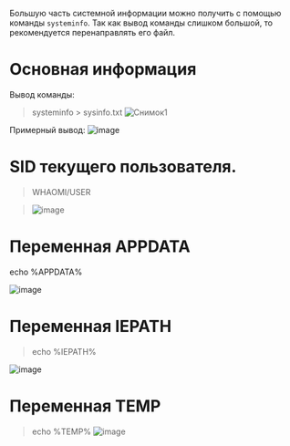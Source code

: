 Большую часть системной информации можно получить с помощью команды `systeminfo`. Так как вывод команды слишком большой, то рекомендуется перенаправлять его файл.

# Основная информация

Вывод команды:

> systeminfo > sysinfo.txt
> ![Снимок1](https://user-images.githubusercontent.com/89955391/132626387-9e4feb9f-18da-4d56-8372-74a246e74047.PNG)

Примерный вывод:
![image](https://user-images.githubusercontent.com/89955391/132627175-11c757f8-beb6-4eca-9e8c-68a57f3255fa.png)

# SID текущего пользователя.

> WHAOMI/USER

> ![image](https://user-images.githubusercontent.com/89955391/132627318-df1546b0-e599-458b-b4f2-4abe0337c95d.png)

# Переменная APPDATA
echo %APPDATA%

![image](https://user-images.githubusercontent.com/89955391/132627367-932ff3fe-c039-426a-9f70-4415c49ba0d7.png)

# Переменная IEPATH

> echo %IEPATH%

![image](https://user-images.githubusercontent.com/89955391/132627432-ed7aeac4-c331-49ac-829b-a4075462efd5.png)

# Переменная TEMP

> echo %TEMP%
> ![image](https://user-images.githubusercontent.com/89955391/132627486-a88df14b-2d21-4958-8d91-5987caa77272.png)





